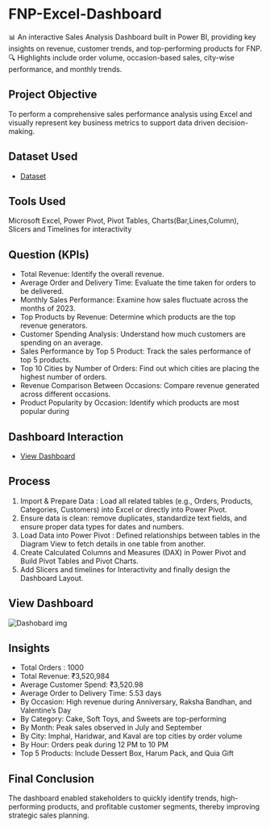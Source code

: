 # FNP-Excel-Dashboard
📊 An interactive Sales Analysis Dashboard built in Power BI, providing key insights on revenue, customer trends, and top-performing products for FNP.  🔍 Highlights include order volume, occasion-based sales, city-wise performance, and monthly trends.

## Project Objective
To perform a comprehensive sales performance analysis using Excel and visually represent key business metrics to support data driven decision-making.

## Dataset Used
- <a href="https://github.com/divyakm09/FNP-Excel-Dashboard/blob/main/Book2.xlsx"> Dataset </a>

## Tools Used
Microsoft Excel, Power Pivot, Pivot Tables, Charts(Bar,Lines,Column), Slicers and Timelines for interactivity

## Question (KPIs)
- Total Revenue: Identify the overall revenue.
- Average Order and Delivery Time: Evaluate the time taken for orders to be delivered.
- Monthly Sales Performance: Examine how sales fluctuate across the months of 2023.
- Top Products by Revenue: Determine which products are the top revenue generators.
- Customer Spending Analysis: Understand how much customers are spending on an average.
- Sales Performance by Top 5 Product: Track the sales performance of top 5 products.
- Top 10 Cities by Number of Orders: Find out which cities are placing the highest number of orders.
- Revenue Comparison Between Occasions: Compare revenue generated across different occasions.
- Product Popularity by Occasion: Identify which products are most popular during
  
## Dashboard Interaction
- <a href="https://github.com/divyakm09/FNP-Excel-Dashboard/blob/main/Dashobard%20img.JPG"> View Dashboard <a>

## Process
1) Import & Prepare Data : Load all related tables (e.g., Orders, Products, Categories, Customers) into Excel or directly into Power Pivot.
2) Ensure data is clean: remove duplicates, standardize text fields, and ensure proper data types for dates and numbers.
3) Load Data into Power Pivot : Defined relationships between tables in the Diagram View to fetch details in one table from another.
4) Create Calculated Columns and Measures (DAX) in Power Pivot and Build Pivot Tables and Pivot Charts.
5) Add Slicers and timelines for Interactivity and finally design the Dashboard Layout.
## View Dashboard
![Dashobard img](https://github.com/user-attachments/assets/239733d2-5066-4b22-8217-6ec0da48992e)

## Insights
- Total Orders : 1000
- Total Revenue: ₹3,520,984
- Average Customer Spend: ₹3,520.98
- Average Order to Delivery Time: 5.53 days
- By Occasion: High revenue during Anniversary, Raksha Bandhan, and Valentine’s Day
- By Category: Cake, Soft Toys, and Sweets are top-performing
- By Month: Peak sales observed in July and September
- By City: Imphal, Haridwar, and Kaval are top cities by order volume
- By Hour: Orders peak during 12 PM to 10 PM
- Top 5 Products: Include Dessert Box, Harum Pack, and Quia Gift
## Final Conclusion
The dashboard enabled stakeholders to quickly identify trends, high-performing products, and profitable customer segments, thereby improving strategic sales planning.
